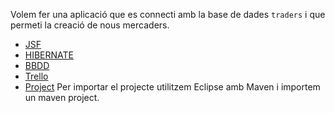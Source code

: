 Volem fer una aplicació que es connecti amb la base de dades `traders` i que permeti la creació de nous mercaders.

- [JSF](https://gitlab.com/joanq/DAM-2n-POO-i-acces-a-dades/blob/master/M6UF2/1-jsf/readme.adoc)
- [HIBERNATE](https://gitlab.com/joanq/DAM-2n-POO-i-acces-a-dades/blob/master/M6UF2/2-hibernate/readme.adoc)
- [BBDD](https://gitlab.com/eharastasan/TradersProject/tree/master/resources)
- [Trello](https://trello.com/b/XArczs7p/traders-project)
- [Project](https://gitlab.com/eharastasan/TradersProject/blob/master/project.adoc)
Per importar el projecte utilitzem Eclipse amb Maven i importem un maven project.
